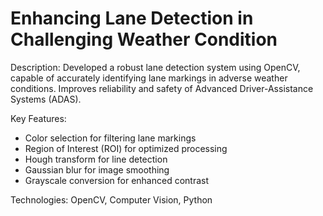 # Enhancing Lane Detection in Challenging Weather Condition

Description:
Developed a robust lane detection system using OpenCV, capable of accurately identifying lane markings in adverse weather conditions. Improves reliability and safety of Advanced Driver-Assistance Systems (ADAS).

Key Features:

- Color selection for filtering lane markings
- Region of Interest (ROI) for optimized processing
- Hough transform for line detection
- Gaussian blur for image smoothing
- Grayscale conversion for enhanced contrast

Technologies: OpenCV, Computer Vision, Python
